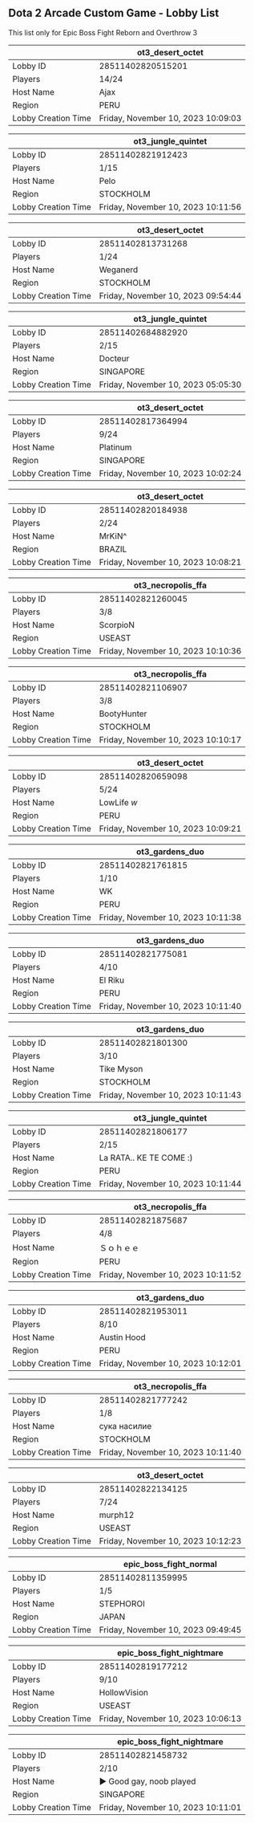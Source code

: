 ## Dota 2 Arcade Custom Game - Lobby List

This list only for Epic Boss Fight Reborn and Overthrow 3

|  | ot3_desert_octet |
| ------ | ------ |
| Lobby ID | 28511402820515201 |
| Players | 14/24 |
| Host Name | Ajax |
| Region | PERU |
| Lobby Creation Time | Friday, November 10, 2023 10:09:03 |


|  | ot3_jungle_quintet |
| ------ | ------ |
| Lobby ID | 28511402821912423 |
| Players | 1/15 |
| Host Name | Pelo |
| Region | STOCKHOLM |
| Lobby Creation Time | Friday, November 10, 2023 10:11:56 |


|  | ot3_desert_octet |
| ------ | ------ |
| Lobby ID | 28511402813731268 |
| Players | 1/24 |
| Host Name | Weganerd |
| Region | STOCKHOLM |
| Lobby Creation Time | Friday, November 10, 2023 09:54:44 |


|  | ot3_jungle_quintet |
| ------ | ------ |
| Lobby ID | 28511402684882920 |
| Players | 2/15 |
| Host Name | Docteur |
| Region | SINGAPORE |
| Lobby Creation Time | Friday, November 10, 2023 05:05:30 |


|  | ot3_desert_octet |
| ------ | ------ |
| Lobby ID | 28511402817364994 |
| Players | 9/24 |
| Host Name | Platinum |
| Region | SINGAPORE |
| Lobby Creation Time | Friday, November 10, 2023 10:02:24 |


|  | ot3_desert_octet |
| ------ | ------ |
| Lobby ID | 28511402820184938 |
| Players | 2/24 |
| Host Name | MrKiN^ |
| Region | BRAZIL |
| Lobby Creation Time | Friday, November 10, 2023 10:08:21 |


|  | ot3_necropolis_ffa |
| ------ | ------ |
| Lobby ID | 28511402821260045 |
| Players | 3/8 |
| Host Name | ScorpioN |
| Region | USEAST |
| Lobby Creation Time | Friday, November 10, 2023 10:10:36 |


|  | ot3_necropolis_ffa |
| ------ | ------ |
| Lobby ID | 28511402821106907 |
| Players | 3/8 |
| Host Name | BootyHunter |
| Region | STOCKHOLM |
| Lobby Creation Time | Friday, November 10, 2023 10:10:17 |


|  | ot3_desert_octet |
| ------ | ------ |
| Lobby ID | 28511402820659098 |
| Players | 5/24 |
| Host Name | LowLife *w* |
| Region | PERU |
| Lobby Creation Time | Friday, November 10, 2023 10:09:21 |


|  | ot3_gardens_duo |
| ------ | ------ |
| Lobby ID | 28511402821761815 |
| Players | 1/10 |
| Host Name | WK |
| Region | PERU |
| Lobby Creation Time | Friday, November 10, 2023 10:11:38 |


|  | ot3_gardens_duo |
| ------ | ------ |
| Lobby ID | 28511402821775081 |
| Players | 4/10 |
| Host Name | El Riku |
| Region | PERU |
| Lobby Creation Time | Friday, November 10, 2023 10:11:40 |


|  | ot3_gardens_duo |
| ------ | ------ |
| Lobby ID | 28511402821801300 |
| Players | 3/10 |
| Host Name | Tike Myson |
| Region | STOCKHOLM |
| Lobby Creation Time | Friday, November 10, 2023 10:11:43 |


|  | ot3_jungle_quintet |
| ------ | ------ |
| Lobby ID | 28511402821806177 |
| Players | 2/15 |
| Host Name | La RATA.. KE TE COME :) |
| Region | PERU |
| Lobby Creation Time | Friday, November 10, 2023 10:11:44 |


|  | ot3_necropolis_ffa |
| ------ | ------ |
| Lobby ID | 28511402821875687 |
| Players | 4/8 |
| Host Name | Ｓｏｈｅｅ |
| Region | PERU |
| Lobby Creation Time | Friday, November 10, 2023 10:11:52 |


|  | ot3_gardens_duo |
| ------ | ------ |
| Lobby ID | 28511402821953011 |
| Players | 8/10 |
| Host Name | Austin Hood |
| Region | PERU |
| Lobby Creation Time | Friday, November 10, 2023 10:12:01 |


|  | ot3_necropolis_ffa |
| ------ | ------ |
| Lobby ID | 28511402821777242 |
| Players | 1/8 |
| Host Name | сука насилие |
| Region | STOCKHOLM |
| Lobby Creation Time | Friday, November 10, 2023 10:11:40 |


|  | ot3_desert_octet |
| ------ | ------ |
| Lobby ID | 28511402822134125 |
| Players | 7/24 |
| Host Name | murph12 |
| Region | USEAST |
| Lobby Creation Time | Friday, November 10, 2023 10:12:23 |


|  | epic_boss_fight_normal |
| ------ | ------ |
| Lobby ID | 28511402811359995 |
| Players | 1/5 |
| Host Name | STEPHOROI |
| Region | JAPAN |
| Lobby Creation Time | Friday, November 10, 2023 09:49:45 |


|  | epic_boss_fight_nightmare |
| ------ | ------ |
| Lobby ID | 28511402819177212 |
| Players | 9/10 |
| Host Name | HollowVision |
| Region | USEAST |
| Lobby Creation Time | Friday, November 10, 2023 10:06:13 |


|  | epic_boss_fight_nightmare |
| ------ | ------ |
| Lobby ID | 28511402821458732 |
| Players | 2/10 |
| Host Name | ► Good gay, noob played |
| Region | SINGAPORE |
| Lobby Creation Time | Friday, November 10, 2023 10:11:01 |


